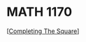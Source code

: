 # MATH 1170

[[Completing The Square]]

[//begin]: # "Autogenerated link references for markdown compatibility"
[Completing The Square]: completing-the-square "Completing The Square"
[//end]: # "Autogenerated link references"